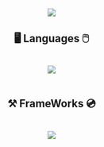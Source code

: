 <h1 align="center">
  <img src="https://readme-typing-svg.herokuapp.com/?font=Righteous&size=35&center=true&vCenter=true&width=500&height=70&duration=4000&lines=Hi+There!+👋;+I'm+Bojjan!;" />
</h1>

<h2 align="center">🖥️ Languages 🖱️</h2>
<br/>
<div align="center">
    <img src="https://skillicons.dev/icons?i=java,postgres,javascript,html, css" />
</div>
<br/>

<h2 align="Center">⚒️ FrameWorks 💿</h2>
<br/>
<div align="Center">
    <img src="https://skillicons.dev/icons?i=spring" />
</div>


<!--
**Bojjjan/Bojjjan** is a ✨ _special_ ✨ repository because its `README.md` (this file) appears on your GitHub profile.
